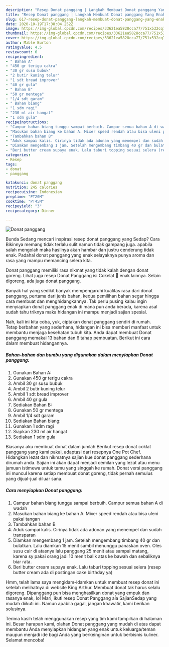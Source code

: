 ```yaml
---
description: "Resep Donat panggang | Langkah Membuat Donat panggang Yang Enak dan Simpel"
title: "Resep Donat panggang | Langkah Membuat Donat panggang Yang Enak dan Simpel"
slug: 617-resep-donat-panggang-langkah-membuat-donat-panggang-yang-enak-dan-simpel
date: 2020-10-19T17:38:04.252Z
image: https://img-global.cpcdn.com/recipes/33621ea5828cca77/751x532cq70/donat-panggang-foto-resep-utama.jpg
thumbnail: https://img-global.cpcdn.com/recipes/33621ea5828cca77/751x532cq70/donat-panggang-foto-resep-utama.jpg
cover: https://img-global.cpcdn.com/recipes/33621ea5828cca77/751x532cq70/donat-panggang-foto-resep-utama.jpg
author: Mable Burton
ratingvalue: 4.5
reviewcount: 6
recipeingredient:
- " Bahan A"
- "450 gr terigu cakra"
- "30 gr susu bubuk"
- "2 butir kuning telur"
- "1 sdt bread improver"
- "40 gr gula"
- " Bahan B"
- "50 gr mentega"
- "1/4 sdt garam"
- " Bahan biang"
- "1 sdm ragi"
- "230 ml air hangat"
- "1 sdm gula"
recipeinstructions:
- "Campur bahan biang tunggu sampai berbuih. Campur semua bahan A di wadah"
- "Masukan bahan biang ke bahan A. Mixer speed rendah atau bisa uleni pakai tangan"
- "Tambahkan bahan B"
- "Aduk sampai kalis. Cirinya tidak ada adonan yang menempel dan sudah transparan"
- "Diamkan mengembang 1 jam. Setelah mengembang timbang 40 gr dan bulatkan. Lalu diamkan 15 menit sambil menunggu panaskan oven. Oles susu cair di atasnya lalu panggang 25 menit atau sampai matang, karena sy pakai orang jadi 10 menit balik atas ke bawah dan sebaliknya biar rata."
- "Beri butter cream supaya enak. Lalu taburi topping sesuai selera (resep butter cream ada di postingan cake birthday ya)"
categories:
- Resep
tags:
- donat
- panggang

katakunci: donat panggang 
nutrition: 245 calories
recipecuisine: Indonesian
preptime: "PT20M"
cooktime: "PT45M"
recipeyield: "3"
recipecategory: Dinner

---
```



![Donat panggang](https://img-global.cpcdn.com/recipes/33621ea5828cca77/751x532cq70/donat-panggang-foto-resep-utama.jpg)

Bunda Sedang mencari inspirasi resep donat panggang yang Sedap? Cara Bikinnya memang tidak terlalu sulit namun tidak gampang juga. apabila salah mengolah maka hasilnya akan hambar dan justru cenderung tidak enak. Padahal donat panggang yang enak selayaknya punya aroma dan rasa yang mampu memancing selera kita.

Donat panggang memiliki rasa nikmat yang tidak kalah dengan donat goreng. Lihat juga resep Donat Panggang isi Cokelat 🍩 enak lainnya. Selain digoreng, ada juga donat panggang.

Banyak hal yang sedikit banyak mempengaruhi kualitas rasa dari donat panggang, pertama dari jenis bahan, kedua pemilihan bahan segar hingga cara membuat dan menghidangkannya. Tak perlu pusing kalau ingin menyiapkan donat panggang enak di mana pun anda berada, karena asal sudah tahu triknya maka hidangan ini mampu menjadi sajian spesial.


Nah, kali ini kita coba, yuk, ciptakan donat panggang sendiri di rumah. Tetap berbahan yang sederhana, hidangan ini bisa memberi manfaat untuk membantu menjaga kesehatan tubuh kita. Anda dapat membuat Donat panggang memakai 13 bahan dan 6 tahap pembuatan. Berikut ini cara dalam membuat hidangannya.

<!--inarticleads1-->

##### Bahan-bahan dan bumbu yang digunakan dalam menyiapkan Donat panggang:

1. Gunakan  Bahan A:
1. Gunakan 450 gr terigu cakra
1. Ambil 30 gr susu bubuk
1. Ambil 2 butir kuning telur
1. Ambil 1 sdt bread improver
1. Ambil 40 gr gula
1. Sediakan  Bahan B:
1. Gunakan 50 gr mentega
1. Ambil 1/4 sdt garam
1. Sediakan  Bahan biang:
1. Gunakan 1 sdm ragi
1. Siapkan 230 ml air hangat
1. Sediakan 1 sdm gula


Biasanya aku membuat donat dalam jumlah Berikut resep donat coklat panggang yang kami pakai, adaptasi dari resepnya One Pot Chef. Hidangkan lezat dan nikmatnya sajian kue donat panggang sederhana dirumah anda. Sajian ini akan dapat menjadi cemilan yang lezat atau menu jamuan istimewa untuk tamu yang singgah ke rumah. Donat versi panggang ini muncul karena setiap membuat donat goreng, tidak pernah semulus yang dijual-jual diluar sana. 

<!--inarticleads2-->

##### Cara menyiapkan Donat panggang:

1. Campur bahan biang tunggu sampai berbuih. Campur semua bahan A di wadah
1. Masukan bahan biang ke bahan A. Mixer speed rendah atau bisa uleni pakai tangan
1. Tambahkan bahan B
1. Aduk sampai kalis. Cirinya tidak ada adonan yang menempel dan sudah transparan
1. Diamkan mengembang 1 jam. Setelah mengembang timbang 40 gr dan bulatkan. Lalu diamkan 15 menit sambil menunggu panaskan oven. Oles susu cair di atasnya lalu panggang 25 menit atau sampai matang, karena sy pakai orang jadi 10 menit balik atas ke bawah dan sebaliknya biar rata.
1. Beri butter cream supaya enak. Lalu taburi topping sesuai selera (resep butter cream ada di postingan cake birthday ya)


Hmm, telah lama saya mengidam-idamkan untuk membuat resep donat ini setelah melihatnya di website King Arthur. Membuat donat tak harus selalu digoreng. Dipanggang pun bisa menghasilkan donat yang empuk dan rasanya enak, lo! Mari, ikuti resep Donat Panggang ala SajianSedap yang mudah diikuti ini. Namun apabila gagal, jangan khawatir, kami berikan solusinya. 

Terima kasih telah menggunakan resep yang tim kami tampilkan di halaman ini. Besar harapan kami, olahan Donat panggang yang mudah di atas dapat membantu Anda menyiapkan hidangan yang enak untuk keluarga/teman maupun menjadi ide bagi Anda yang berkeinginan untuk berbisnis kuliner. Selamat mencoba!

